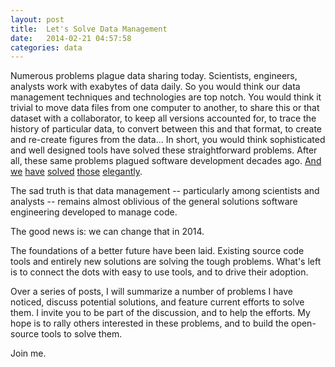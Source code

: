 ```yaml
---
layout: post
title:  Let's Solve Data Management
date:   2014-02-21 04:57:58
categories: data
---
```


Numerous problems plague data sharing today. Scientists, engineers, analysts work with exabytes of data daily. So you would think our data management techniques and technologies are top notch. You would think it trivial to move data files from one computer to another, to share this or that dataset with a collaborator, to keep all versions accounted for, to trace the history of particular data, to convert between this and that format, to create and re-create figures from the data... In short, you would think sophisticated and well designed tools have solved these straightforward problems. After all, these same problems plagued software development decades ago. 
[And](http://en.wikipedia.org/wiki/Package_management_system)
[we](http://opensource.org/) 
[have](http://en.wikipedia.org/wiki/Revision_control)
[solved](http://npmjs.org/)
[those](http://github.com/)
[elegantly](http://git-scm.com/).

The sad truth is that data management -- particularly among scientists and analysts -- remains almost oblivious of the general solutions software engineering developed to manage code.

The good news is: we can change that in 2014.

The foundations of a better future have been laid. Existing source code tools and entirely new solutions are solving the tough problems. What's left is to connect the dots with easy to use tools, and to drive their adoption.

Over a series of posts, I will summarize a number of problems I have noticed, discuss potential solutions, and feature current efforts to solve them. I invite you to be part of the discussion, and to help the efforts. My hope is to rally others interested in these problems, and to build the open-source tools to solve them.

Join me.
